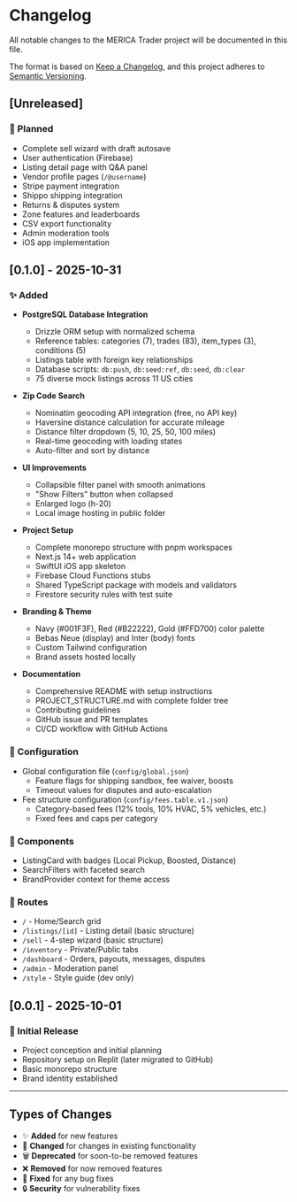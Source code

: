 # Changelog

All notable changes to the MERICA Trader project will be documented in this file.

The format is based on [Keep a Changelog](https://keepachangelog.com/en/1.0.0/),
and this project adheres to [Semantic Versioning](https://semver.org/spec/v2.0.0.html).

## [Unreleased]

### 🎯 Planned
- Complete sell wizard with draft autosave
- User authentication (Firebase)
- Listing detail page with Q&A panel
- Vendor profile pages (`/@username`)
- Stripe payment integration
- Shippo shipping integration
- Returns & disputes system
- Zone features and leaderboards
- CSV export functionality
- Admin moderation tools
- iOS app implementation

## [0.1.0] - 2025-10-31

### ✨ Added
- **PostgreSQL Database Integration**
  - Drizzle ORM setup with normalized schema
  - Reference tables: categories (7), trades (83), item_types (3), conditions (5)
  - Listings table with foreign key relationships
  - Database scripts: `db:push`, `db:seed:ref`, `db:seed`, `db:clear`
  - 75 diverse mock listings across 11 US cities

- **Zip Code Search**
  - Nominatim geocoding API integration (free, no API key)
  - Haversine distance calculation for accurate mileage
  - Distance filter dropdown (5, 10, 25, 50, 100 miles)
  - Real-time geocoding with loading states
  - Auto-filter and sort by distance

- **UI Improvements**
  - Collapsible filter panel with smooth animations
  - "Show Filters" button when collapsed
  - Enlarged logo (h-20)
  - Local image hosting in public folder

- **Project Setup**
  - Complete monorepo structure with pnpm workspaces
  - Next.js 14+ web application
  - SwiftUI iOS app skeleton
  - Firebase Cloud Functions stubs
  - Shared TypeScript package with models and validators
  - Firestore security rules with test suite

- **Branding & Theme**
  - Navy (#001F3F), Red (#B22222), Gold (#FFD700) color palette
  - Bebas Neue (display) and Inter (body) fonts
  - Custom Tailwind configuration
  - Brand assets hosted locally

- **Documentation**
  - Comprehensive README with setup instructions
  - PROJECT_STRUCTURE.md with complete folder tree
  - Contributing guidelines
  - GitHub issue and PR templates
  - CI/CD workflow with GitHub Actions

### 🔧 Configuration
- Global configuration file (`config/global.json`)
  - Feature flags for shipping sandbox, fee waiver, boosts
  - Timeout values for disputes and auto-escalation
- Fee structure configuration (`config/fees.table.v1.json`)
  - Category-based fees (12% tools, 10% HVAC, 5% vehicles, etc.)
  - Fixed fees and caps per category

### 🎨 Components
- ListingCard with badges (Local Pickup, Boosted, Distance)
- SearchFilters with faceted search
- BrandProvider context for theme access

### 🚀 Routes
- `/` - Home/Search grid
- `/listings/[id]` - Listing detail (basic structure)
- `/sell` - 4-step wizard (basic structure)
- `/inventory` - Private/Public tabs
- `/dashboard` - Orders, payouts, messages, disputes
- `/admin` - Moderation panel
- `/style` - Style guide (dev only)

## [0.0.1] - 2025-10-01

### 🎉 Initial Release
- Project conception and initial planning
- Repository setup on Replit (later migrated to GitHub)
- Basic monorepo structure
- Brand identity established

---

## Types of Changes
- ✨ **Added** for new features
- 🔧 **Changed** for changes in existing functionality
- 🗑️ **Deprecated** for soon-to-be removed features
- ❌ **Removed** for now removed features
- 🐛 **Fixed** for any bug fixes
- 🔒 **Security** for vulnerability fixes
